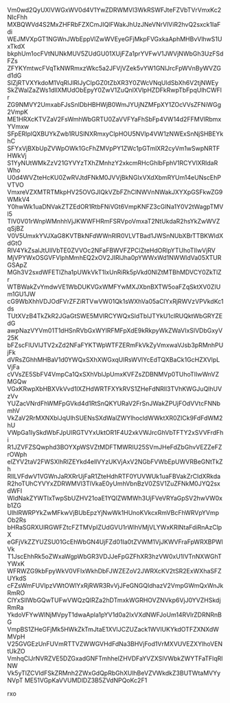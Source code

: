 Vm0wd2QyUXlVWGxWV0d4V1YwZDRWMVl3WkRSWFJteFZVbTVrVmxKc2NIcFhh
MXBQWVd4S2MxZHFRbFZXCmJIQlFWakJhUzJNeVNrVlViR2hvQ2sxck1IaFdi
WEJMVXpGT1NGWnJWbEppVlZwWVEyeGFjMkpFVGxkaAphMHBvVlhwS1UxTkdX
bkphUm1ocFVtNUNkMUV5ZUdGU01XUjFZa1prYVFwV1JWVjNWbGh3UzFSdFZs
ZFYKYmtwcFVqTkNWRmxzWkc5a2JFVjVZek5vYW1GNlJrcFpWVnByWVZGd1dG
SlZjRTVXYkdoM1VqRlJlRlJyClpGZ0tZbXR3Y0ZWcVNqUldSbXh6V2tjNWEy
SkZWalZaZWs1dllXMUdObEpyY0ZwV1ZuQnlXVlpHZDFkRwpTbFpqUlhCWFlr
ZG9NMVY2UmxabFJsSnlDbHBHWjB0WmJYUjNZMFpXY1ZOcVVsZFNiWGg2VmpK
ME1HRXcKTVZaV2FsWmhWbGRTU0ZaVVFYaFhSbFp4VW14d2FFMVlRbmxYVmxw
SFpERlplQXBUYkZwb1RUSlNXRmxyClpHOU5NVlp4VW1zNWExSnNjSHBEYkhC
SFYxVjBXbUpZVWpOWk1GcFhZMVpPY1ZWc1pGTmlXR2cyVm1wSwpNRTFHWkVj
S1YyNUtWMkZzV21GYVYzTXhZMnhzY2xkcmRHcGhlbFphV1RCYVlXRldaRWho
U0d4WVZteHcKU0ZwRVJtdFNkM0JVVjBkNGIxVXdXbmRYUm14eUNscEhPVTVO
VmxreVZXMTRTMkpHV25OVGJIQkVZbFZhClNWVnNWakJXYXpGSFkwZG9WMkV4
Y0hwWk1uaDNVakZTZEdOR1RtbFNiVGt6VmpKNFZ3cGlNa1Y0V2tWagpTMVl5
TlV0V01rWnpWMnhhVjJKWWFHRmFSRVpoVmxaT2NtUkdaR2hsYkZwWVZqSjBZ
V0V5UmxkYVJXaG8KVTBkNFdWWnRlR0VLVTBad1JWSnNUbXBrTTBKWldXdGtO
RlV4YkZsalJtUllVbTE0ZVVOc2NFaFBWVFZPClZteHdORlpYTUhoTlIwVjRV
MjVPYWxOSGVFVlphMmhEQ2xOV2JIRlJha0pYWWxWd1NWWldVa05XTURGSApZ
MGh3V2sxdWFETlZha1pUWkVkT1IxUnRiRk5pVkd0NlZtMTBhMDVCY0ZkTlZr
WTBWakZvYmdwVE1WbDUKVGxWMFYwMXJXbnBXTW5oaFZqSktXV0ZIUm1GU1JW
cG9WbXhhVDJOdFVrZFZiRTVwVW01Qk1sWXhVa05aClYxRjRWVzVPVkdKc1ds
TUtXVzB4TkZkR2JGaGtSWE5MVlRCYWQxSldTblJTYkU1clRUQktWbGRYZEdG
awpNazVYVm01T1dHSnRVbGxWYlRFMFpXdE9kRkpyWkZWaVIxSlVDbGxyV25K
bFZscFlUVlJTV2xZd2NFaFYKTWpWTFZERmFkVkZyVmxwaVJsb3pRMnhPUjFk
dVRsZGhhMHBaV1d0YWQxSXhXWGxqUlRsWVlYcEdTQXBaCk1GcHZXVlpLVjFa
cVVsZE5SbFV4VmpCa1QxSXhVblJpUmxKVFZsZDBNMVp0TUhoTlIwWnVZMGQw
VGxKRwpXbHBXVkVvd1lXZHdWRTFXYkRVS1ZHeFdNRll3TVhKWGJuQlhUVzVv
YUZacVNrdFhWMFpGVkd4d1RtSnQKYURaV2FrSnJWakZPUjFOdVVtcFNNbmhV
VkZaV2RrMXNXblJqUlhSUENsSXdWalZWYlhocldWWktXR0ZICk9FdFdWM2hU
VWpGa1IySkdWbFJpUlRGTVYxUktOR1F4U2xkVWJrcGhVbTFTY2xSVVFrdFhi
R1JZVFZSQwphd3BOYXpWSVZtMDFTMWRIU25SVmJHeFdZbGhvVEZZeFZrOWph
elZYV2taV2FWSXlhRlZEYkd4ellVYzUKVjAxV2NGbFVWbEpUWVRBeGNtTkZh
RllLVFdwV1VGWnJaRXRrUjFaR1ZteHdhRTF0YUVWUk1uaFBVakZrCldXRkda
R2hoTUhCYVYxZDRWMVl3TlVkaE0yUmhVbnBzV0ZSV1ZuZFNkM0JYQ2sxdWFI
WldNakZYWTIxTwpSbUZHV21oaE1YQlZWMWh3UjFVeVRYaGpSV2hwVW0xb1ZG
UlhlRWRPYkZwMFkwVjBUbEpzYjNwWk1HUnoKVkcxRmVBcFhWRVpYVmpOb2Rs
bHRaSGRXUlRGWFZtcFZTMVpIZUdGVU1rWlhVMjVLYWxKRlNtaFdiRnAzClpX
eGFjVkZZYUZSU01GcEhWbGN4UjFZd01Ia0tZVWM1VjJKWVFraFpWRXBPWlVk
T1JscEhhRk5oZWxaWgpWbGR3VDJJeFpGZFhXR3hzVW0xU1lVTnNXWGhTYWxK
WFRWZG9kbFpyWkV0VFIxWkhDbFJWZEZoV2JWRXcKV2tSR2ExWXhaSFZUYkdS
cFZsWmFUVlpzVWtOWlYxRjRWR3RvVjJFeGNGQldhazV2VmpGWmQxWnJkRmRO
ClYxSllWbGQwTUFwVWQzQlRZa2hDTmxkWGRHOVZNVkp6VjJ0YVZHSkdjRmRa
YkdoVFYwWlNjMVpyT1dwaApla1pYV1d0a2IxVXdNWFJoUm14RVlrZDRNRnBG
VmpBS1ZHeGFjMk5HWkZkTmJtaE1XVlJCZUZack1WVlUKYkdOTFZXNXdWMVpH
V25GVGEzUnFUVmRTTVZWWGVHdFdNa3BHVjFod1VrMXVUVEZXYlhoVENtUkZO
VmhqClJrNVRZVE5DZGxadGNFTmhhelZHVDFaYVZXSlVWbkZWYTFaTFlqRlNW
Vk5yTlZCVldFSkZRMnh2ZWxGdQpRbGhXUlhBeVZVWkdkZ3BUTWtaMVYyNVpT
ME51VGpKaVVUMDlDZ3B5ZVdNPQoKc2F1

rxo